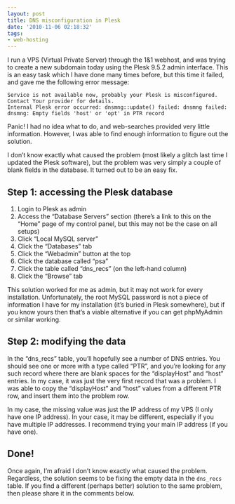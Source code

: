 ```yaml
---
layout: post
title: DNS misconfiguration in Plesk
date: '2010-11-06 02:18:32'
tags:
- web-hosting
---
```


I run a VPS (Virtual Private Server) through the 1&1 webhost, and was trying to create a new subdomain today using the Plesk 9.5.2 admin interface. This is an easy task which I have done many times before, but this time it failed, and gave me the following error message:

    Service is not available now, probably your Plesk is misconfigured.
    Contact Your provider for details.
    Internal Plesk error occurred: dnsmng::update() failed: dnsmng failed: dnsmng: Empty fields 'host' or 'opt' in PTR record

Panic! I had no idea what to do, and web-searches provided very little information. However, I was able to find enough information to figure out the solution.

I don’t know exactly what caused the problem (most likely a glitch last time I updated the Plesk software), but the problem was very simply a couple of blank fields in the database. It turned out to be an easy fix.

## Step 1: accessing the Plesk database

1. Login to Plesk as admin
2. Access the “Database Servers” section (there’s a link to this on the “Home” page of my control panel, but this may not be the case on all setups)
3. Click “Local MySQL server”
4. Click the “Databases” tab
5. Click the “Webadmin” button at the top
6. Click the database called “psa”
7. Click the table called “dns\_recs” (on the left-hand column)
8. Click the “Browse” tab

This solution worked for me as admin, but it may not work for every installation. Unfortunately, the root MySQL password is not a piece of information I have for my installation (it’s buried in Plesk somewhere), but if you know yours then that’s a viable alternative if you can get phpMyAdmin or similar working.

## Step 2: modifying the data

In the “dns\_recs” table, you’ll hopefully see a number of DNS entries. You should see one or more with a type called “PTR”, and you’re looking for any such record where there are blank spaces for the “displayHost” and “host” entries. In my case, it was just the very first record that was a problem. I was able to copy the “displayHost” and “host” values from a different PTR row, and insert them into the problem row.

In my case, the missing value was just the IP address of my VPS (I only have one IP address). In your case, it may be different, especially if you have multiple IP addresses. I recommend trying your main IP address (if you have one).

## Done!

Once again, I’m afraid I don’t know exactly what caused the problem. Regardless, the solution seems to be fixing the empty data in the `dns_recs` table. If you find a different (perhaps better) solution to the same problem, then please share it in the comments below.

<!--kg-card-end: markdown-->
